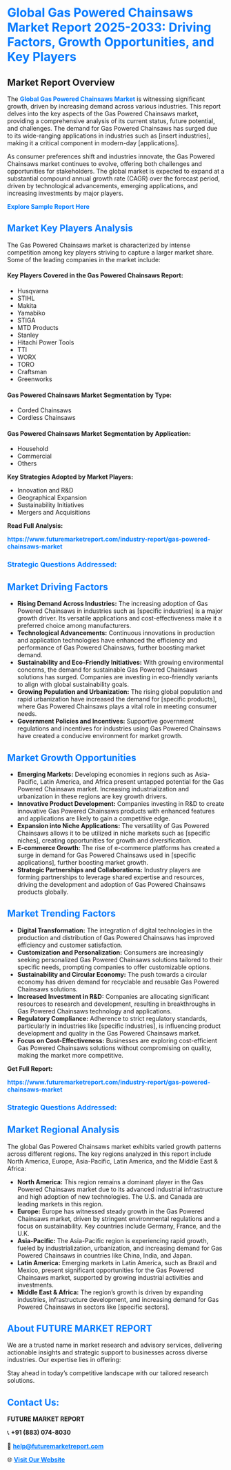 <h1 style="color: #007BFF;">Global Gas Powered Chainsaws Market Report 2025-2033: Driving Factors, Growth Opportunities, and Key Players</h1>

<section id="overview">
<h2>Market Report Overview</h2>
<p>The <a href="https://www.futuremarketreport.com/industry-report/gas-powered-chainsaws-market" style="color: #007BFF; text-decoration: none;"><strong>Global Gas Powered Chainsaws Market</strong></a> is witnessing significant growth, driven by increasing demand across various industries. This report delves into the key aspects of the Gas Powered Chainsaws market, providing a comprehensive analysis of its current status, future potential, and challenges. The demand for Gas Powered Chainsaws has surged due to its wide-ranging applications in industries such as [insert industries], making it a critical component in modern-day [applications].</p>
<p>As consumer preferences shift and industries innovate, the Gas Powered Chainsaws market continues to evolve, offering both challenges and opportunities for stakeholders. The global market is expected to expand at a substantial compound annual growth rate (CAGR) over the forecast period, driven by technological advancements, emerging applications, and increasing investments by major players.</p>
</section>

<section id="overview">
<p><a href="https://www.futuremarketreport.com/request-sample/reportId=41650" style="color: #007BFF; text-decoration: none;"><strong>Explore Sample Report Here</strong></a></p>
</section>

<section id="key-players">
<h2 style="color: #007BFF;">Market Key Players Analysis</h2>
<p>The Gas Powered Chainsaws market is characterized by intense competition among key players striving to capture a larger market share. Some of the leading companies in the market include:</p>
<h4>Key Players Covered in the Gas Powered Chainsaws Report:</h4>
<ul><li>Husqvarna</li><li>STIHL</li><li>Makita</li><li>Yamabiko</li><li>STIGA</li><li>MTD Products</li><li>Stanley</li><li>Hitachi Power Tools</li><li>TTI</li><li>WORX</li><li>TORO</li><li>Craftsman</li><li>Greenworks</li></ul>
<h4>Gas Powered Chainsaws Market Segmentation by Type:</h4>
<ul><li>Corded Chainsaws</li><li>Cordless Chainsaws</li></ul>

<h4>Gas Powered Chainsaws Market Segmentation by Application:</h4>
<ul><li>Household</li><li>Commercial</li><li>Others</li></ul>
<p><strong>Key Strategies Adopted by Market Players:</strong></p>
<ul>
<li>Innovation and R&D</li>
<li>Geographical Expansion</li>
<li>Sustainability Initiatives</li>
<li>Mergers and Acquisitions</li>
</ul>
</section>

<section>
<p><strong>Read Full Analysis: </strong></p><a href="https://www.futuremarketreport.com/industry-report/gas-powered-chainsaws-market" style="color: #007BFF; text-decoration: none;"><strong>https://www.futuremarketreport.com/industry-report/gas-powered-chainsaws-market</strong></a>
<h3 style="color: #007BFF;">Strategic Questions Addressed:</h3>
</section>

<section id="driving-factors">
<h2 style="color: #007BFF;">Market Driving Factors</h2>
<ul>
<li><strong>Rising Demand Across Industries:</strong> The increasing adoption of Gas Powered Chainsaws in industries such as [specific industries] is a major growth driver. Its versatile applications and cost-effectiveness make it a preferred choice among manufacturers.</li>
<li><strong>Technological Advancements:</strong> Continuous innovations in production and application technologies have enhanced the efficiency and performance of Gas Powered Chainsaws, further boosting market demand.</li>
<li><strong>Sustainability and Eco-Friendly Initiatives:</strong> With growing environmental concerns, the demand for sustainable Gas Powered Chainsaws solutions has surged. Companies are investing in eco-friendly variants to align with global sustainability goals.</li>
<li><strong>Growing Population and Urbanization:</strong> The rising global population and rapid urbanization have increased the demand for [specific products], where Gas Powered Chainsaws plays a vital role in meeting consumer needs.</li>
<li><strong>Government Policies and Incentives:</strong> Supportive government regulations and incentives for industries using Gas Powered Chainsaws have created a conducive environment for market growth.</li>
</ul>
</section>

<section id="growth-opportunities">
<h2 style="color: #007BFF;">Market Growth Opportunities</h2>
<ul>
<li><strong>Emerging Markets:</strong> Developing economies in regions such as Asia-Pacific, Latin America, and Africa present untapped potential for the Gas Powered Chainsaws market. Increasing industrialization and urbanization in these regions are key growth drivers.</li>
<li><strong>Innovative Product Development:</strong> Companies investing in R&D to create innovative Gas Powered Chainsaws products with enhanced features and applications are likely to gain a competitive edge.</li>
<li><strong>Expansion into Niche Applications:</strong> The versatility of Gas Powered Chainsaws allows it to be utilized in niche markets such as [specific niches], creating opportunities for growth and diversification.</li>
<li><strong>E-commerce Growth:</strong> The rise of e-commerce platforms has created a surge in demand for Gas Powered Chainsaws used in [specific applications], further boosting market growth.</li>
<li><strong>Strategic Partnerships and Collaborations:</strong> Industry players are forming partnerships to leverage shared expertise and resources, driving the development and adoption of Gas Powered Chainsaws products globally.</li>
</ul>
</section>

<section id="trending-factors">
<h2 style="color: #007BFF;">Market Trending Factors</h2>
<ul>
<li><strong>Digital Transformation:</strong> The integration of digital technologies in the production and distribution of Gas Powered Chainsaws has improved efficiency and customer satisfaction.</li>
<li><strong>Customization and Personalization:</strong> Consumers are increasingly seeking personalized Gas Powered Chainsaws solutions tailored to their specific needs, prompting companies to offer customizable options.</li>
<li><strong>Sustainability and Circular Economy:</strong> The push towards a circular economy has driven demand for recyclable and reusable Gas Powered Chainsaws solutions.</li>
<li><strong>Increased Investment in R&D:</strong> Companies are allocating significant resources to research and development, resulting in breakthroughs in Gas Powered Chainsaws technology and applications.</li>
<li><strong>Regulatory Compliance:</strong> Adherence to strict regulatory standards, particularly in industries like [specific industries], is influencing product development and quality in the Gas Powered Chainsaws market.</li>
<li><strong>Focus on Cost-Effectiveness:</strong> Businesses are exploring cost-efficient Gas Powered Chainsaws solutions without compromising on quality, making the market more competitive.</li>
</ul>
</section>

<section>
<p><strong>Get Full Report: </strong></p><a href="https://www.futuremarketreport.com/industry-report/gas-powered-chainsaws-market" style="color: #007BFF; text-decoration: none;"><strong>https://www.futuremarketreport.com/industry-report/gas-powered-chainsaws-market</strong></a>
<h3 style="color: #007BFF;">Strategic Questions Addressed:</h3>
</section>


<section id="regional-analysis">
<h2 style="color: #007BFF;">Market Regional Analysis</h2>
<p>The global Gas Powered Chainsaws market exhibits varied growth patterns across different regions. The key regions analyzed in this report include North America, Europe, Asia-Pacific, Latin America, and the Middle East & Africa:</p>
<ul>
<li><strong>North America:</strong> This region remains a dominant player in the Gas Powered Chainsaws market due to its advanced industrial infrastructure and high adoption of new technologies. The U.S. and Canada are leading markets in this region.</li>
<li><strong>Europe:</strong> Europe has witnessed steady growth in the Gas Powered Chainsaws market, driven by stringent environmental regulations and a focus on sustainability. Key countries include Germany, France, and the U.K.</li>
<li><strong>Asia-Pacific:</strong> The Asia-Pacific region is experiencing rapid growth, fueled by industrialization, urbanization, and increasing demand for Gas Powered Chainsaws in countries like China, India, and Japan.</li>
<li><strong>Latin America:</strong> Emerging markets in Latin America, such as Brazil and Mexico, present significant opportunities for the Gas Powered Chainsaws market, supported by growing industrial activities and investments.</li>
<li><strong>Middle East & Africa:</strong> The region’s growth is driven by expanding industries, infrastructure development, and increasing demand for Gas Powered Chainsaws in sectors like [specific sectors].</li>
</ul>
</section>

<footer>
<h2 style="color: #007BFF;">About FUTURE MARKET REPORT</h2>
<p>We are a trusted name in market research and advisory services, delivering actionable insights and strategic support to businesses across diverse industries. Our expertise lies in offering:</p>

<p>Stay ahead in today’s competitive landscape with our tailored research solutions.</p>

<h2 style="color: #007BFF;">Contact Us:</h2>
<p><strong>FUTURE MARKET REPORT</strong></p>
<p>📞 <strong>+91 (883) 074-8030</strong></p>
<p>📧 <strong><a href="mailto:help@futuremarketreport.com" style="color: #007BFF;">help@futuremarketreport.com</a></strong></p>
<p>🌐 <strong><a href="https://www.futuremarketreport.com/" style="color: #007BFF;">Visit Our Website</a></strong></p>
</footer>